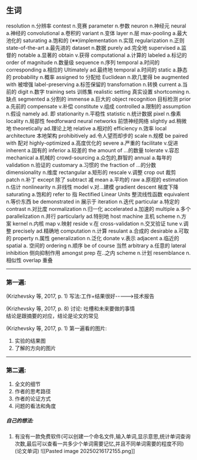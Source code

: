 ## 生词    
resolution n.分辨率
contest n.竞赛
parameter n.参数
neuron n.神经元
neural a.神经的
convolutional a.卷积的
variant n.变体
layer n.层
max-pooling a.最大池化的
saturating a.饱和的
(※※)implementation n.实现
regularization n.正则
state-of-the-art a.最先进的
dataset n.数据
purely ad.完全地
supervised a.监督的
notable a.显著的
obtain v.获得
computational a.计算的
labeled a.标记的
order of magnitude n.数量级
sequence n.序列
temporal a.时间的
corresponding a.相应的
Ultimately ad.最终地
temporal a.时间的
static a.静态的
probability n.概率
assigned to 分配给
Euclidean n.欧几里得
be augmented with 被增强
label-preserving a.标签保留的
transfornation n.转换
current a.当前的
digit n.数字
training sets 训练集
realistic setting 真实设置
shortcoming n.缺点
segmented a.分割的
immense a.巨大的
object recognition 目标检测
prior a.先前的
compensate v.补偿
constitute v.组成
controlled a.限制的
assumption n.假设
namely ad. 即
stationarity n.平稳性
statistic n.统计数据
pixel n.像素
locality n.局部性
feedforward neural networks 前馈神经网络
slightly ad.稍微地
theoretically ad.理论上地
relative a.相对的
efficiency n.效率
local architecture 本地架构
prohibitively ad.令人望而却步的
scale n.规模
be paired with 配对
highly-optimized a.高度优化的
severe a.严重的
facilitate v.促进
inherent a.固有的
inferior a.较差的
the amount of ...的数量
tolerate v.容忍
mechanical a.机械的
crowd-sourcing a.众包的,群智的
annual a.每年的
validation n.验证的
customary a.习惯的
the fraction of ...的分数
dimensionality n.维度
rectangular a.矩形的
rescale v.调整
crop out 裁剪
patch n.补丁
except 除了
subtract 减
mean a.平均的
raw a.原视的
estimation n.估计
nonlinearity n.非线性
model v.对...建模
gradient  descent 梯度下降
saturating a.饱和的
refer to 指
Rectified Linear Units 整流线性函数
equivalent n.等价东西
be demonstrated in 展示于
iteration n.迭代
particular a.特定的
contrast n.对比度
normalization n.归一化
accelerated a.加速的
multiple a.多个
parallelization n.并行
particularly ad.特别地
host machine 主机
scheme n.方案
kernel n.内核
map v.映射
reside v.在
cross-validation n.交叉验证
tune v.调整
precisely ad.精确地
computation n.计算
resulant a.合成的
desirable a.可取的
property n.属性
generalization n.泛化
donate v.表示
adjacent a.临近的
spatial a. 空间的
ordering n.顺序
be of course 当然
arbitrary a.任意的
lateral inhibition 侧向抑制作用
amongst prep 在..之内
scheme n.计划
resemblance n.相似性
overlap 重叠

-----
### 第一遍:
(Krizhevsky 等, 2017, p. 1) 写法:工作+结果很好----->技术报告

(Krizhevsky 等, 2017, p. 8) 讨论: 吐槽和未来要做的事情  
结论是跟摘要的对应，结论是论文的常见 

(Krizhevsky 等, 2017, p. 1) 第一遍看的图片:  
1. 实验的结果图  
2. 了解的方向的图片
---
### 第二遍:
1. 全文的细节
2. 作者的思考路径
3. 作者的论证方式
4. 问题的看法和角度
##### 自己的想法:
1. 有没有一款免费软件(可以创建一个命名文件,输入单词,显示意思,统计单词查询次数,最后可以查看一共多少个单词需要记忆,并且不同单词需要的程度不同)(论文单词)
![[Pasted image 20250216172155.png]]
